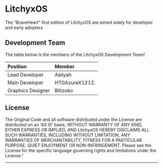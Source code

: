 # LitchyxOS
The “BraveHeart” first edition of LitchyxOS are aimed solely for developer and early adopters

Development Team
-------

The table below is the members of the LitchyxOS Development Team!

| Position | Member |
| :------- | :----- |
| Lead Developer | Aaliyah |
| Main Developer | HTGAzureX1212. |
| Graphics Designer | Blitzoko |

License
-------

 The Original Code and all software distributed under the License are
distributed on an 'AS IS' basis, WITHOUT WARRANTY OF ANY KIND, EITHER
EXPRESS OR IMPLIED, AND LitchyxOS HEREBY DISCLAIMS ALL SUCH WARRANTIES,
INCLUDING WITHOUT LIMITATION, ANY WARRANTIES OF MERCHANTABILITY,
FITNESS FOR A PARTICULAR PURPOSE, QUIET ENJOYMENT OR NON-INFRINGEMENT.
Please see the License for the specific language governing rights and
limitations under the License."

-------


